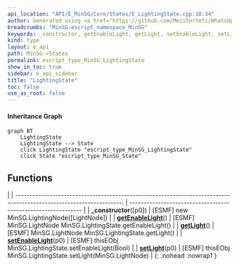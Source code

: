 ```yaml
---
api_location: "API/E_MinSG/Core/States/E_LightingState.cpp:18:34"
author: Generated using <a href="https://github.com/MeisterYeti/WhatsUpDoc">WhatsUpDoc</a>
breadcrumbs: "MinSG:escript_namespace_MinSG"
keywords: _constructor, getEnableLight, getLight, setEnableLight, setLight
kind: type
layout: e_api
path: MinSG->States
permalink: escript_type_MinSG_LightingState
show_in_toc: true
sidebar: e_api_sidebar
title: "LightingState"
toc: false
use_as_root: false
---
```


#### Inheritance Graph

```mermaid
graph BT
	LightingState
	LightingState --> State
	click LightingState "escript_type_MinSG_LightingState"
	click State "escript_type_MinSG_State"
```

## Functions

|
| -------------------------------------------------------------------------------------------------------------------: | ------------------------------------------------------------- | 
| **_constructor**([p0])                                                                                               | [ESMF] new MinSG.LightingNode([LightNode])                    | 
| **[getEnableLight](classMinSG_1_1LightingState#classMinSG_1_1LightingState_1a54669b1e28d95bc2e14dfa1ec78691ad)**()   | [ESMF] MinSG.LightNode MinSG.LightingState.getEnableLight()   | 
| **[getLight](classMinSG_1_1LightingState#classMinSG_1_1LightingState_1af7778f81f0b62117299d160e8c7aab51)**()         | [ESMF] MinSG.LightNode MinSG.LightingState.getLight()         | 
| **[setEnableLight](classMinSG_1_1LightingState#classMinSG_1_1LightingState_1a684455f15666b00f7fb36904b188fca1)**(p0) | [ESMF] thisEObj MinSG.LightingState.setEnableLight(Bool)      | 
| **[setLight](classMinSG_1_1LightingState#classMinSG_1_1LightingState_1a0d37f3fa68f0293009cc870226332891)**(p0)       | [ESMF] thisEObj MinSG.LightingState.setLight(MinSG.LightNode) | 
{: .nohead .nowrap1 }

